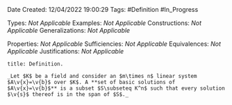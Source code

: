 <br />
<br />

Date Created: 12/04/2022 19:00:29
Tags: #Definition #In_Progress

Types: _Not Applicable_
Examples: _Not Applicable_
Constructions: _Not Applicable_
Generalizations: _Not Applicable_

Properties: _Not Applicable_
Sufficiencies: _Not Applicable_
Equivalences: _Not Applicable_
Justifications: _Not Applicable_

``` ad-Definition
title: Definition.

_Let $K$ be a field and consider an $m\times n$ linear system $A\v{x}=\v{b}$ over $K$. A **set of basic solutions of $A\v{x}=\v{b}$** is a subset $S\subseteq K^n$ such that every solution $\v{s}$ thereof is in the span of $S$._

```
